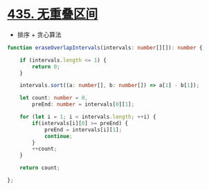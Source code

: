 
# [435. 无重叠区间](https://leetcode-cn.com/problems/non-overlapping-intervals/)

- 排序 + 贪心算法

```typescript
function eraseOverlapIntervals(intervals: number[][]): number {

    if (intervals.length <= 1) {
        return 0;
    }

    intervals.sort((a: number[], b: number[]) => a[1] - b[1]);

    let count: number = 0,
        preEnd: number = intervals[0][1];

    for (let i = 1; i < intervals.length; ++i) {
        if(intervals[i][0] >= preEnd) {
            preEnd = intervals[i][1];
            continue;
        } 
        ++count;
    }

    return count;

};

```
